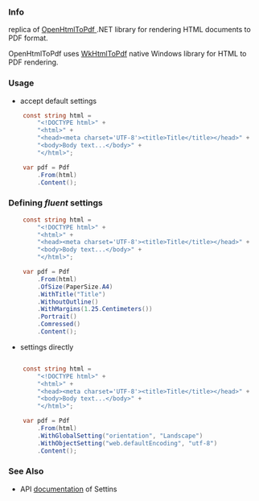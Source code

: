 ### Info 

replica of [OpenHtmlToPdf ](https://github.com/vilppu/OpenHtmlToPdf) .NET library for rendering HTML documents to PDF format. 

OpenHtmlToPdf uses [WkHtmlToPdf](http://github.com/antialize/wkhtmltopdf) native Windows library for HTML to PDF rendering.

### Usage

* accept default settings
```csharp
	const string html =
		"<!DOCTYPE html>" +
		"<html>" +
		"<head><meta charset='UTF-8'><title>Title</title></head>" +
		"<body>Body text...</body>" +
		"</html>";

	var pdf = Pdf
		.From(html)
		.Content();
```

### Defining *fluent* settings
```c#
	const string html =
		"<!DOCTYPE html>" +
		"<html>" +
		"<head><meta charset='UTF-8'><title>Title</title></head>" +
		"<body>Body text...</body>" +
		"</html>";

	var pdf = Pdf
		.From(html)
		.OfSize(PaperSize.A4)
		.WithTitle("Title")
		.WithoutOutline()
		.WithMargins(1.25.Centimeters())
		.Portrait()
		.Comressed()
		.Content();
```
* settings directly
```c#

	const string html =
		"<!DOCTYPE html>" +
		"<html>" +
		"<head><meta charset='UTF-8'><title>Title</title></head>" +
		"<body>Body text...</body>" +
		"</html>";

	var pdf = Pdf
		.From(html)
		.WithGlobalSetting("orientation", "Landscape")
		.WithObjectSetting("web.defaultEncoding", "utf-8")
		.Content();
```
### See Also
* API [documentation](http://wkhtmltopdf.org/libwkhtmltox/pagesettings.html) of Settins
